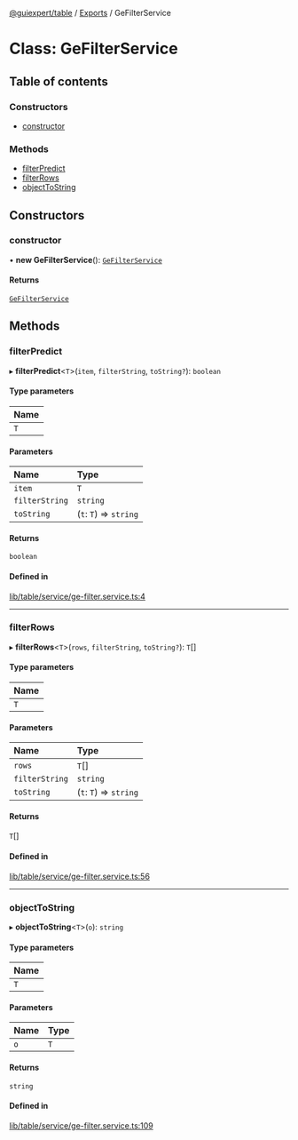 [@guiexpert/table](../README.md) / [Exports](../modules.md) / GeFilterService

# Class: GeFilterService

## Table of contents

### Constructors

- [constructor](GeFilterService.md#constructor)

### Methods

- [filterPredict](GeFilterService.md#filterpredict)
- [filterRows](GeFilterService.md#filterrows)
- [objectToString](GeFilterService.md#objecttostring)

## Constructors

### constructor

• **new GeFilterService**(): [`GeFilterService`](GeFilterService.md)

#### Returns

[`GeFilterService`](GeFilterService.md)

## Methods

### filterPredict

▸ **filterPredict**\<`T`\>(`item`, `filterString`, `toString?`): `boolean`

#### Type parameters

| Name |
| :------ |
| `T` |

#### Parameters

| Name | Type |
| :------ | :------ |
| `item` | `T` |
| `filterString` | `string` |
| `toString` | (`t`: `T`) => `string` |

#### Returns

`boolean`

#### Defined in

[lib/table/service/ge-filter.service.ts:4](https://github.com/guiexperttable/ge-table/blob/7d8ffe2/libs/table/src/lib/table/service/ge-filter.service.ts#L4)

___

### filterRows

▸ **filterRows**\<`T`\>(`rows`, `filterString`, `toString?`): `T`[]

#### Type parameters

| Name |
| :------ |
| `T` |

#### Parameters

| Name | Type |
| :------ | :------ |
| `rows` | `T`[] |
| `filterString` | `string` |
| `toString` | (`t`: `T`) => `string` |

#### Returns

`T`[]

#### Defined in

[lib/table/service/ge-filter.service.ts:56](https://github.com/guiexperttable/ge-table/blob/7d8ffe2/libs/table/src/lib/table/service/ge-filter.service.ts#L56)

___

### objectToString

▸ **objectToString**\<`T`\>(`o`): `string`

#### Type parameters

| Name |
| :------ |
| `T` |

#### Parameters

| Name | Type |
| :------ | :------ |
| `o` | `T` |

#### Returns

`string`

#### Defined in

[lib/table/service/ge-filter.service.ts:109](https://github.com/guiexperttable/ge-table/blob/7d8ffe2/libs/table/src/lib/table/service/ge-filter.service.ts#L109)
